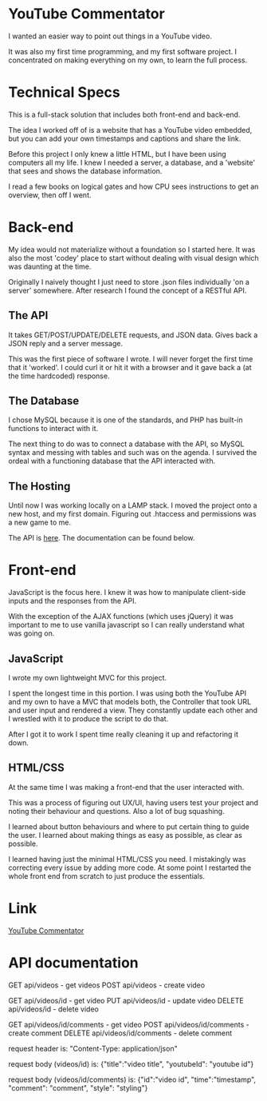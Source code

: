 # YouTube Commentator

I wanted an easier way to point out things in a YouTube video.

It was also my first time programming, and my first software project.
I concentrated on making everything on my own, to learn the full process.

# Technical Specs

This is a full-stack solution that includes both front-end and back-end.

The idea I worked off of is a website that has a YouTube video embedded,
but you can add your own timestamps and captions and share the link.

Before this project I only knew a little HTML, but I have been using computers
all my life. I knew I needed a server, a database, and a 'website' that sees and
shows the database information.

I read a few books on logical gates and how CPU sees instructions to get an
overview, then off I went.

# Back-end

My idea would not materialize without a foundation so I started here. It was
also the most 'codey' place to start without dealing with visual design which
was daunting at the time.

Originally I naively thought I just need to store .json files individually
'on a server' somewhere. After research I found the concept of a RESTful API.

## The API

It takes GET/POST/UPDATE/DELETE requests, and JSON data. Gives back a
JSON reply and a server message.

This was the first piece of software I wrote. I will never forget the first
time that it 'worked'. I could curl it or hit it with a browser and it gave
back a (at the time hardcoded) response.

## The Database

I chose MySQL because it is one of the standards, and PHP has built-in
functions to interact with it.

The next thing to do was to connect a database with the API, so MySQL syntax
and messing with tables and such was on the agenda. I survived the ordeal
with a functioning database that the API interacted with.

## The Hosting

Until now I was working locally on a LAMP stack. I moved the project onto a new
host, and my first domain. Figuring out .htaccess and permissions was a new
game to me.

The API is [here](http://www.ve12sus.com/ytc/api/videos).
The documentation can be found below.

# Front-end

JavaScript is the focus here. I knew it was how to manipulate client-side
inputs and the responses from the API.

With the exception of the AJAX functions (which uses jQuery) it was important
to me to use vanilla javascript so I can really understand what was going on.

## JavaScript

I wrote my own lightweight MVC for this project.

I spent the longest time in this portion. I was using both the YouTube API and
my own to have a MVC that models both, the Controller that took URL and user
input and rendered a view. They constantly update each other and I wrestled
with it to produce the script to do that.

After I got it to work I spent time really cleaning it up and refactoring it
down.

## HTML/CSS

At the same time I was making a front-end that the user interacted with.

This was a process of figuring out UX/UI, having users test your project and
noting their behaviour and questions. Also a lot of bug squashing.

I learned about button behaviours and where to put certain thing to guide the
user. I learned about making things as easy as possible, as clear as possible.

I learned having just the minimal HTML/CSS you need. I mistakingly was
correcting every issue by adding more code. At some point I restarted the whole
front end from scratch to just produce the essentials.

# Link

[YouTube Commentator](http://ve12sus.com/ytc)

# API documentation

GET api/videos - get videos
POST api/videos - create video

GET api/videos/id - get video
PUT api/videos/id - update video
DELETE api/videos/id - delete video

GET api/videos/id/comments - get video
POST api/videos/id/comments - create comment
DELETE api/videos/id/comments - delete comment

request header is:
"Content-Type: application/json"

request body (videos/id) is:
{"title":"video title", "youtubeId": "youtube id"}

request body (videos/id/comments) is:
{"id":"video id", "time":"timestamp", "comment": "comment", "style": "styling"}







